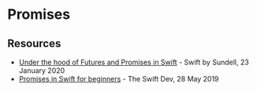 # Promises

## Resources
* [Under the hood of Futures and Promises in Swift](https://www.swiftbysundell.com/articles/under-the-hood-of-futures-and-promises-in-swift/) - Swift by Sundell, 23 January 2020
* [Promises in Swift for beginners](https://theswiftdev.com/promises-in-swift-for-beginners/) - The Swift Dev, 28 May 2019